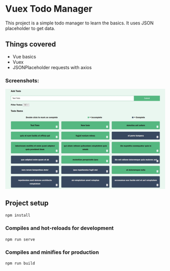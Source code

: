 # Vuex Todo Manager

This project is a simple todo manager to learn the basics.
It uses JSON placeholder to get data.

## Things covered
- Vue basics
- Vuex
- JSONPlaceholder requests with axios

### Screenshots:
![Vue Todo Manager](https://github.com/hunterhuni/vuex-todo-manager/blob/main/screenshot.jpg?raw=true)

## Project setup
```
npm install
```

### Compiles and hot-reloads for development
```
npm run serve
```

### Compiles and minifies for production
```
npm run build
```